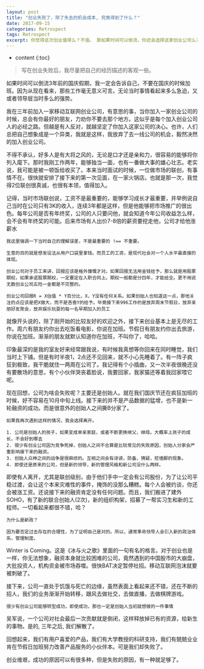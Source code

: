 ```yaml
---
layout: post
title: "创业失败了，除了失去的机会成本, 究竟得到了什么？"
date: 2017-09-15
categories: Retrospect
tags: Retrospect
excerpt: 你觉得这次创业值得么？不值。 那如果时间可以倒流，你还会选择这家创业公司么? 依然会。
---
```


* content
{:toc}

> 写在创业失败后，我尽量把自己的经历描述的客观一些。

如果时间可以倒流3年前的国庆假期，我一定会告诉自己，不要在国庆的时候加班。因为从现在看来，那些工作毫无意义可言。无论当时事情看起来多么急迫，又或者领导层当时多么的强势。

我在三年前加入一家移动互联网创业公司，有意思的事，当你加入一家创业公司的时候，总会有你最好的朋友，力劝你不要去那个地方。这似乎是每个加入创业公司人的必经之路。但越是有人反对，就越坚定了你加入这家公司的决心。也许，人们总把自己想象成是一个异类，我就是这样，我放弃了去一线公司的机会，毅然决然的加入创业公司。

不得不承认，好多人是有大将之风的，无论是口才还是亲和力，很容易的能够将你列入麾下。那时我刚工作两年，能够独当一面，也有一番做大事的雄心壮志。老实说，我可能是被一顿饭给收买了。本来当时面试的时候，一位做市场的联创，有事情不在。很快就安排了接下来的第一次见面，在一家火锅店。也就是那一次，我觉得2位联创很真诚，也很有本领，值得加入。

记得，当时市场联创说，工资不是最重要的，能够学习成长才最重要，并举例说自己当时在公司只有3K的收入，连续3年都是这样，但是他能够把市场推广的很出色。每年公司是否有年终奖，公司的人只要问他，就会知道今年公司收益怎么样，会不会有年终奖的可能。后来市场有人出价7-8倍的薪资要挖走他，公司才给他涨薪水

```
我这里强调一下当时自己的理解误差，不是最重要的 !== 不重要。

生意的目的就是想发设法从用户口袋里拿钱。而员工的工资，是现代社会对一个人水平最直接的体现。

创业公司对于员工来讲，回报应该是格外慷慨才对。如果回报无法用金钱给予，那么就是用股票期权，如果承诺股票期权，一定要定在入职合同上。期权一般都是分四年，才能给全。更不用说无数创业公司五险一金都是不完整的。

创业公司回报R = X估值 * Y百分比，X，Y没有任何关系。如果创始人也知道这一点，那他关注的点应该是把X做大，而不是吝啬Y的给予。毕竟接下来996工作的是放弃周末节假日，放弃亲朋好友聚会，放弃娱乐玩耍的每一名早期加入的员工
```

就像开头说的，除了刚开始的比较友好的欢迎之外，接下来创业基本上是无尽的工作。周六有朋友约你出去吃饭看电影，你说在加班。节假日有朋友约你出去旅游，你说在加班。渐渐的朋友就默认知道你在加班，不叫你了，哈哈。

印象最深的是我的室友好来经常跟我说，有时候我真想等你回来在同时睡觉，我们当时上下铺。但是有时半夜1，2点还不见回来，就不小心先睡着了。有一阵子疯狂到极致，我干脆就住一两周在公司了。我记得有个小插曲，又一次半夜很晚还没有要散场的意思，有个小伙伴哭丧着脸说，我要回家，我家猫还等着我回家喂它呢。

现在回想，公司为啥会失败呢？主要还是创始人。就在我们国庆节还在疯狂加班的时候，好不容易在10月中旬上线。接下来的并不是产品数据的猛增，也不是新一轮融资的成功。而是很意外的创始人之间撕B分家了。

```
如果我再次遇到这样的情况，我会选择离开。

1. 公司是创始人的孩子，如果变成单亲家庭，或者不断更换继父，继母。大概率上孩子的成长，不会好到哪去
2. 很少有创业公司因为竞争死掉，创始人之间不合算是比较常见的失败原因，创始人分家会严重影响接下来的融资。
3. 创始人众神之间的战争是很麻烦的。互相之间会有诽谤，防备，猜疑，挖墙脚的现象。
4. 即使还是原来的公司，但是新的领导，新的管理风格和新公司没什么两样。
```

即使有人离开，尤其是联创级别，由于他们手中一定会有公司股份，为了让公司平稳过渡，会让这个本来灾难性的事件，掩饰的没那么糟糕。每个人会被约谈，你还会被涨工资。还说接下来的融资肯定没有任何问题。而且，我们搬进了建外SOHO，有了新的联合创始人(2次)，新的组织构架，招募了一帮实习生和新的工程师。一切看起来都很不错，哈？

```
为什么是新政？

因为要否定过去存在的合理性，为了证明自己是对的。所以，通常革命领导人会引入新的政治体系，管理制度。
```

Winter is Coming。这是《冰与火之歌》里面的一句有名的格言。对于创业也是一样，你无法想象，融资本身就比较困难的公司，竟然遇到的中国股市的大崩盘，大批投资人，机构资金被市场吞噬。很快BAT决定暂停社招。移动互联网泡沫就要被刺破了。

接下来，公司一直处于饥饿与死亡的边缘，虽然表面上看起来还不错，还在不断的招人，我们的业务渐渐开始转移，跟风去做社交，去做直播，去做棋牌游戏。

```
很少有创业公司能够转型成功，即使成功，那也一定是创始人当初就想做的一件事情
```

吴军说，一个公司对社会最后一次贡献就是倒闭，这样释放掉已有的资源，给新生的事物。是的, 三年之后, 我们解散了。

回想起来，我们有用户喜爱的产品，我们有大学教授的科研支持，我们有兢兢业业肯在节假日加班努力改善产品服务的小伙伴本。可是我们却失败了。

创业维艰，成功的原因可以有很多种，但是失败的原因，有一种就足够了。
